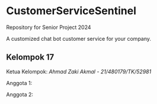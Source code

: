 # CustomerServiceSentinel

Repository for Senior Project 2024

A customized chat bot customer service for your company.

## Kelompok 17
Ketua Kelompok: *Ahmad Zaki Akmal - 21/480179/TK/52981*

Anggota 1:

Anggota 2:

